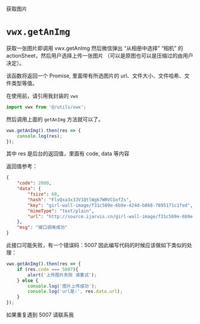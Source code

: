 获取图片 

# `vwx.getAnImg` 

获取一张图片即调用 vwx.getAnImg 然后微信弹出 “从相册中选择” “相机” 的 actionSheet，然后用户选择上传一张图片 （可以是原图也可以是压缩过的由用户决定）。 

该函数将返回一个 Promise, 里面带有所选图片的 url、文件大小、文件哈希、文件类型等值。 

在使用前，请引用我封装的 `vwx` 

``` js
import vwx from '@/utils/vwx'; 
```

然后调用上面的 `getAnImg` 方法就可以了。 

``` js
vwx.getAnImg().then(res => {
    console.log(res); 
});
```

其中 res 是后台的返回值，里面有 code, data 等内容

返回值参考： 

``` json
{
    "code": 2000,
    "data": {
        "fsize": 68,
        "hash": "FlvQxa3x3JV1QtlWgk7WRVCGofZs",
        "key": "girl-wall-image/f31c569e-6b9e-424d-b868-7895171c1fed",
        "mimeType": "text/plain",
        "url": "http://source.ijarvis.cn/girl-wall-image/f31c569e-6b9e-424d-b868-7895171c1fed"
    },
    "msg": "接口调用成功"
}
```

此接口可能失败，有一个错误码：5007 因此编写代码的时候应该做如下类似的处理： 

``` js
vwx.getAnImg().then(res => {
    if (res.code === 5007){
        alert('上传图片失败 请重试'); 
    } else {
        console.log('图片上传成功'); 
        console.log('url是:', res.data.url); 
    }
});
```

如果重复遇到 5007 请联系我
